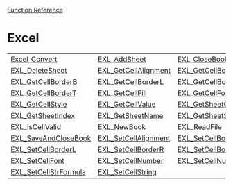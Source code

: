 [Function Reference](../README.md)

# Excel
| | | |
|---|---|---|
| [Excel_Convert](../Functions/Excel_Convert.md) | [EXL_AddSheet](../Functions/EXL_AddSheet.md) | [EXL_CloseBook](../Functions/EXL_CloseBook.md) |
| [EXL_DeleteSheet](../Functions/EXL_DeleteSheet.md) | [EXL_GetCellAlignment](../Functions/EXL_GetCellAlignment.md) | [EXL_GetCellBordeDiff](../Functions/EXL_GetCellBordeDiff.md) |
| [EXL_GetCellBorderB](../Functions/EXL_GetCellBorderB.md) | [EXL_GetCellBorderL](../Functions/EXL_GetCellBorderL.md) | [EXL_GetCellBorderR](../Functions/EXL_GetCellBorderR.md) |
| [EXL_GetCellBorderT](../Functions/EXL_GetCellBorderT.md) | [EXL_GetCellFill](../Functions/EXL_GetCellFill.md) | [EXL_GetCellFont](../Functions/EXL_GetCellFont.md) |
| [EXL_GetCellStyle](../Functions/EXL_GetCellStyle.md) | [EXL_GetCellValue](../Functions/EXL_GetCellValue.md) | [EXL_GetSheetCnt](../Functions/EXL_GetSheetCnt.md) |
| [EXL_GetSheetIndex](../Functions/EXL_GetSheetIndex.md) | [EXL_GetSheetName](../Functions/EXL_GetSheetName.md) | [EXL_GetSheetSize](../Functions/EXL_GetSheetSize.md) |
| [EXL_IsCellValid](../Functions/EXL_IsCellValid.md) | [EXL_NewBook](../Functions/EXL_NewBook.md) | [EXL_ReadFile](../Functions/EXL_ReadFile.md) |
| [EXL_SaveAndCloseBook](../Functions/EXL_SaveAndCloseBook.md) | [EXL_SetCellAlignment](../Functions/EXL_SetCellAlignment.md) | [EXL_SetCellBorderB](../Functions/EXL_SetCellBorderB.md) |
| [EXL_SetCellBorderL](../Functions/EXL_SetCellBorderL.md) | [EXL_SetCellBorderR](../Functions/EXL_SetCellBorderR.md) | [EXL_SetCellBorderT](../Functions/EXL_SetCellBorderT.md) |
| [EXL_SetCellFont](../Functions/EXL_SetCellFont.md) | [EXL_SetCellNumber](../Functions/EXL_SetCellNumber.md) | [EXL_SetCellNumFormula](../Functions/EXL_SetCellNumFormula.md) |
| [EXL_SetCellStrFormula](../Functions/EXL_SetCellStrFormula.md) | [EXL_SetCellString](../Functions/EXL_SetCellString.md) 
